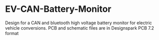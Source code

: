 # EV-CAN-Battery-Monitor
Design for a CAN and bluetooth high voltage battery monitor for electric vehicle conversions.
PCB and schematic files are in Designspark PCB 7.2 format
